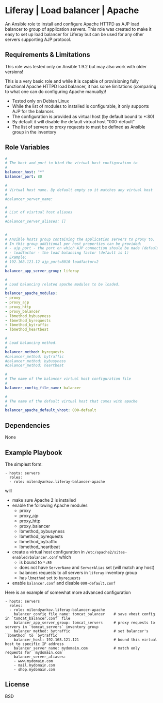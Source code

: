 Liferay | Load balancer | Apache
=========

An Ansible role to install and configure Apache HTTPD as AJP load balancer to group of application servers.
This role was created to make it easy to set up load balancer for Liferay but can be used for any other servers supporting AJP protocol.   

Requirements & Limitations
------------

This role was tested only on Ansible 1.9.2 but may also work with older versions!
 
This is a very basic role and while it is capable of provisioning fully functional Apache HTTPD load balancer, 
it has some limitations (comparing to what one can do configuring Apache manually)!

 - Tested only on Debian Linux
 - While the list of modules to installed is configurable, it only supports AJP for the balancer.  
 - The configuration is provided as virtual host (by default bound to *:80)  
 - By default it will disable the default virtual host "000-default"
 - The list of servers to proxy requests to must be defined as Ansible group in the inventory  
 

Role Variables
--------------

```yaml
#
# The host and port to bind the virtual host configuration to
#
balancer_host: "*"
balancer_port: 80

#
# Virtual host name. By default empty so it matches any virtual host
#
#balancer_server_name: 

#
# List of visrtual host aliases
#
#balancer_server_aliases: []
 

#
# Ansible hosts group containing the application servers to proxy to.
# In this group additional per host properties can be provided:
# - ajp_port - the port on which AJP connection should be made (default is 8009) 
# - loadfactor - the load balancing factor (default is 1) 
# Example:
# 192.168.121.12 ajp_port=8010 loadfactor=2
#
balancer_app_server_group: liferay

#
# Load balancing related apache modules to be loaded.
#
balancer_apache_modules: 
- proxy
- proxy_ajp
- proxy_http
- proxy_balancer
- lbmethod_bybusyness
- lbmethod_byrequests
- lbmethod_bytraffic
- lbmethod_heartbeat

#
# Load balancing method.
#
balancer_method: byrequests
#balancer_method: bytraffic
#balancer_method: bybusyness
#balancer_method: heartbeat

#
# The name of the balancer virtual host configuration file
#
balancer_config_file_name: balancer

#
# The name of the default virtual host that comes with apache
#
balancer_apache_default_vhost: 000-default
```

Dependencies
------------

None

Example Playbook
----------------

The simplest form:

    - hosts: servers
      roles:
      - role: milendyankov.liferay-balancer-apache

will 
 
 * make sure Apache 2 is installed
 * enable the following Apache modules
   - proxy
   - proxy_ajp
   - proxy_http
   - proxy_balancer
   - lbmethod_bybusyness
   - lbmethod_byrequests
   - lbmethod_bytraffic
   - lbmethod_heartbeat      
 * create a virtual host configuration in `/etc/apache2/sites-enabled/balancer.conf` which
   - is bound to `*:80` 
   - does not have `ServerName` and `ServerAlias` set (will match any host)
   - balances requests to all servers in `liferay` inventory group 
   - has `lbmethod` set to `byrequests`
 * enable `balancer.conf` and disable `000-default.conf`
 
Here is an example of somewhat more advanced configuration 
 
    - hosts: servers
      roles:
      - role: milendyankov.liferay-balancer-apache
        balancer_config_file_name: tomcat_balancer    # save vhost config in `tomcat_balancer.conf` file
        balancer_app_server_group: tomcat_servers     # proxy requests to servers in `tomcat_servers` inventory group
        balancer_method: bytraffic                    # set balancer's `lbmethod` to `bytraffic`
        balancer_host: 192.168.121.121                # bound this virtual host to specific IP address
        balancer_server_name: mydomain.com            # match only requests for `mydomain.com`
        balancer_server_aliases:
        - www.mydomain.com
        - mail.mydomain.com
        - shop.mydomain.com

License
-------

BSD

